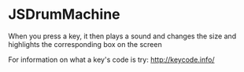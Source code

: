 # JSDrumMachine
When you press a key, it then plays a sound and changes the size and highlights the corresponding box on the screen

For information on what a key's code is try:
http://keycode.info/
